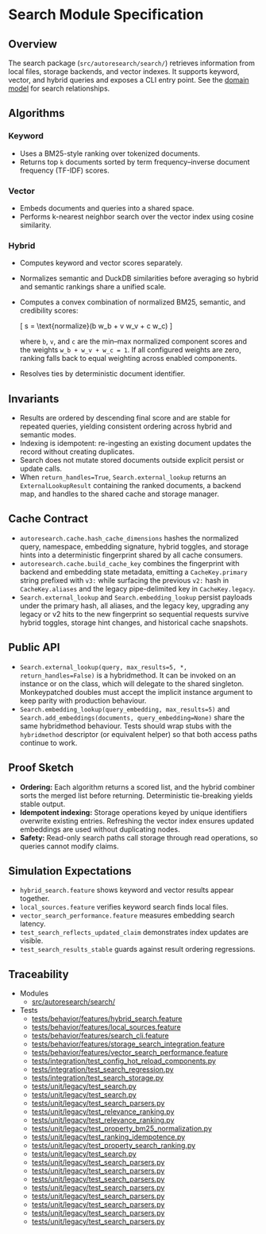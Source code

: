 # Search Module Specification

## Overview

The search package (`src/autoresearch/search/`) retrieves information from
local files, storage backends, and vector indexes. It supports keyword, vector,
and hybrid queries and exposes a CLI entry point. See the
[domain model](../domain_model.md) for search relationships.

## Algorithms

### Keyword

- Uses a BM25-style ranking over tokenized documents.
- Returns top `k` documents sorted by term frequency–inverse document
  frequency (TF-IDF) scores.

### Vector

- Embeds documents and queries into a shared space.
- Performs k-nearest neighbor search over the vector index using cosine
  similarity.

### Hybrid

- Computes keyword and vector scores separately.
- Normalizes semantic and DuckDB similarities before averaging so hybrid and
  semantic rankings share a unified scale.
- Computes a convex combination of normalized BM25, semantic, and credibility
  scores:

  \[
  s = \text{normalize}(b w_b + v w_v + c w_c)
  \]

  where ``b``, ``v``, and ``c`` are the min–max normalized component scores
  and the weights ``w_b + w_v + w_c = 1``. If all configured weights are zero,
  ranking falls back to equal weighting across enabled components.
- Resolves ties by deterministic document identifier.

## Invariants

- Results are ordered by descending final score and are stable for repeated
  queries, yielding consistent ordering across hybrid and semantic modes.
- Indexing is idempotent: re-ingesting an existing document updates the record
  without creating duplicates.
- Search does not mutate stored documents outside explicit persist or update
  calls.
- When `return_handles=True`, `Search.external_lookup` returns an
  `ExternalLookupResult` containing the ranked documents, a backend map,
  and handles to the shared cache and storage manager.

## Cache Contract

- `autoresearch.cache.hash_cache_dimensions` hashes the normalized query,
  namespace, embedding signature, hybrid toggles, and storage hints into a
  deterministic fingerprint shared by all cache consumers.
- `autoresearch.cache.build_cache_key` combines the fingerprint with backend
  and embedding state metadata, emitting a `CacheKey.primary` string prefixed
  with `v3:` while surfacing the previous `v2:` hash in
  `CacheKey.aliases` and the legacy pipe-delimited key in `CacheKey.legacy`.
- `Search.external_lookup` and `Search.embedding_lookup` persist payloads under
  the primary hash, all aliases, and the legacy key, upgrading any legacy or v2
  hits to the new fingerprint so sequential requests survive hybrid toggles,
  storage hint changes, and historical cache snapshots.

## Public API

- `Search.external_lookup(query, max_results=5, *, return_handles=False)` is a
  hybridmethod. It can be invoked on an instance or on the class, which will
  delegate to the shared singleton. Monkeypatched doubles must accept the
  implicit instance argument to keep parity with production
  behaviour.
- `Search.embedding_lookup(query_embedding, max_results=5)` and
  `Search.add_embeddings(documents, query_embedding=None)` share the same
  hybridmethod behaviour. Tests should wrap stubs with the
  `hybridmethod` descriptor (or equivalent helper) so that both access paths
  continue to work.

## Proof Sketch

- **Ordering:** Each algorithm returns a scored list, and the hybrid combiner
  sorts the merged list before returning. Deterministic tie-breaking yields
  stable output.
- **Idempotent indexing:** Storage operations keyed by unique identifiers
  overwrite existing entries. Refreshing the vector index ensures updated
  embeddings are used without duplicating nodes.
- **Safety:** Read-only search paths call storage through read operations, so
  queries cannot modify claims.

## Simulation Expectations

- `hybrid_search.feature` shows keyword and vector results appear together.
- `local_sources.feature` verifies keyword search finds local files.
- `vector_search_performance.feature` measures embedding search latency.
- `test_search_reflects_updated_claim` demonstrates index updates are
  visible.
- `test_search_results_stable` guards against result ordering regressions.

## Traceability


- Modules
  - [src/autoresearch/search/][m1]
- Tests
  - [tests/behavior/features/hybrid_search.feature][t100]
  - [tests/behavior/features/local_sources.feature][t101]
  - [tests/behavior/features/search_cli.feature][t102]
  - [tests/behavior/features/storage_search_integration.feature][t103]
  - [tests/behavior/features/vector_search_performance.feature][t104]
  - [tests/integration/test_config_hot_reload_components.py][t41]
  - [tests/integration/test_search_regression.py][t105]
  - [tests/integration/test_search_storage.py][t106]
  - [tests/unit/legacy/test_search.py][t127]
  - [tests/unit/legacy/test_search.py][t128]
  - [tests/unit/legacy/test_search_parsers.py][t133]
  - [tests/unit/legacy/test_relevance_ranking.py][t134]
  - [tests/unit/legacy/test_relevance_ranking.py][t135]
  - [tests/unit/legacy/test_property_bm25_normalization.py][t136]
  - [tests/unit/legacy/test_ranking_idempotence.py][t138]
  - [tests/unit/legacy/test_property_search_ranking.py][t140]
  - [tests/unit/legacy/test_search.py][t141]
  - [tests/unit/legacy/test_search_parsers.py][t129]
  - [tests/unit/legacy/test_search_parsers.py][t130]
  - [tests/unit/legacy/test_search_parsers.py][t131]
  - [tests/unit/legacy/test_search_parsers.py][t132]
  - [tests/unit/legacy/test_search_parsers.py][t142]
  - [tests/unit/legacy/test_search_parsers.py][t143]
  - [tests/unit/legacy/test_search_parsers.py][t144]
  - [tests/unit/legacy/test_search_parsers.py][t145]

[m1]: ../../src/autoresearch/search/

[t100]: ../../tests/behavior/features/hybrid_search.feature
[t101]: ../../tests/behavior/features/local_sources.feature
[t102]: ../../tests/behavior/features/search_cli.feature
[t103]: ../../tests/behavior/features/storage_search_integration.feature
[t104]: ../../tests/behavior/features/vector_search_performance.feature
[t41]: ../../tests/integration/test_config_hot_reload_components.py
[t105]: ../../tests/integration/test_search_regression.py
[t106]: ../../tests/integration/test_search_storage.py
[t127]: ../../tests/unit/legacy/test_search.py
[t128]: ../../tests/unit/legacy/test_search.py
[t133]: ../../tests/unit/legacy/test_search_parsers.py
[t134]: ../../tests/unit/legacy/test_relevance_ranking.py
[t135]: ../../tests/unit/legacy/test_relevance_ranking.py
[t136]: ../../tests/unit/legacy/test_property_bm25_normalization.py
[t138]: ../../tests/unit/legacy/test_ranking_idempotence.py
[t140]: ../../tests/unit/legacy/test_property_search_ranking.py
[t141]: ../../tests/unit/legacy/test_search.py
[t129]: ../../tests/unit/legacy/test_search_parsers.py
[t130]: ../../tests/unit/legacy/test_search_parsers.py
[t131]: ../../tests/unit/legacy/test_search_parsers.py
[t132]: ../../tests/unit/legacy/test_search_parsers.py
[t142]: ../../tests/unit/legacy/test_search_parsers.py
[t143]: ../../tests/unit/legacy/test_search_parsers.py
[t144]: ../../tests/unit/legacy/test_search_parsers.py
[t145]: ../../tests/unit/legacy/test_search_parsers.py

